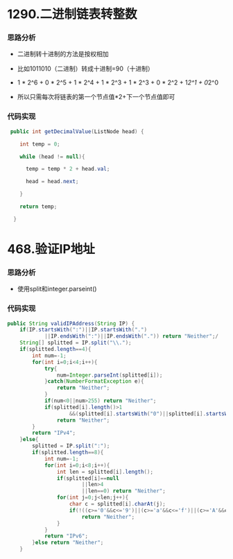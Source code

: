 # 1290.二进制链表转整数

### 思路分析

-  二进制转十进制的方法是按权相加

- 比如1011010（二进制）转成十进制=90（十进制）
- 1 * 2^6 + 0 * 2^5 + 1 * 2^4 + 1 * 2^3 + 1 * 2^3 + 0 * 2^2 + 1*2^1 + 0*2^0
- 所以只需每次将链表的第一个节点值*2+下一个节点值即可

### 代码实现

```java
 public int getDecimalValue(ListNode head) {

    int temp = 0;

    while (head != null){

      temp = temp * 2 + head.val;

      head = head.next;

    }

    return temp;

  }
```

# 468.验证IP地址

### 思路分析

- 使用split和integer.parseint()

### 代码实现

```java
public String validIPAddress(String IP) {
    if(IP.startsWith(":")||IP.startsWith(".")
            ||IP.endsWith(":")||IP.endsWith(".")) return "Neither";/
    String[] splitted = IP.split("\\.");
    if(splitted.length==4){
        int num=-1;
        for(int i=0;i<4;i++){
            try{
                num=Integer.parseInt(splitted[i]);
            }catch(NumberFormatException e){
                return "Neither";
            }
            if(num<0||num>255) return "Neither";
            if(splitted[i].length()>1
                    &&(splitted[i].startsWith("0")||splitted[i].startsWith("-")))
                return "Neither";
        }
        return "IPv4";
    }else{
        splitted = IP.split(":");
        if(splitted.length==8){
            int num=-1;
            for(int i=0;i<8;i++){
                int len = splitted[i].length();
                if(splitted[i]==null
                        ||len>4
                        ||len==0) return "Neither";
                for(int j=0;j<len;j++){
                    char c = splitted[i].charAt(j);
                    if(!((c>='0'&&c<='9')||(c>='a'&&c<='f')||(c>='A'&&c<='F'))) 
                        return "Neither";
                }
            }
            return "IPv6";
        }else return "Neither";
    }
```